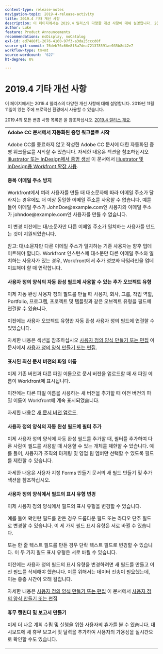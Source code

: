 ```yaml
---
content-type: release-notes
navigation-topic: 2019-4-release-activity
title: 2019.4 기타 개선 사항
description: 이 페이지에서는 2019.4 릴리스의 다양한 개선 사항에 대해 설명합니다. 2019년 11월 11일이 있는 주에 프로덕션 환경에서 사용할 수 있습니다.
author: Luke
feature: Product Announcements
recommendations: noDisplay, noCatalog
exl-id: ed7488f1-2076-4160-97f3-a3da25cccd0f
source-git-commit: 76deb76c66e8f8a7dea721378591ae035b8d42e7
workflow-type: tm+mt
source-wordcount: '627'
ht-degree: 0%

---
```


# 2019.4 기타 개선 사항

이 페이지에서는 2019.4 릴리스의 다양한 개선 사항에 대해 설명합니다. 2019년 11월 11일이 있는 주에 프로덕션 환경에서 사용할 수 있습니다.

2019.4의 모든 변경 사항 목록은 을 참조하십시오. [2019.4 릴리스 개요](../../../../product-announcements/product-releases/quarterly-release-archive/2019.4-release-activity/2019.4-release-activity-overview.md).

<table style="table-layout:auto"> 
 <col> 
 <tbody> 
  <tr> 
   <td> <strong>Adobe CC 문서에서 자동화된 증명 워크플로 시작</strong> <p>Adobe CC를 종료하지 않고 작성한 Adobe CC 문서에 대한 자동화된 증명 워크플로를 시작할 수 있습니다. 자세한 내용은 섹션을 참조하십시오 <a href="../../../../documents/workfront-for-adobe-creative-cloud/use-wf-adobe-cc.md#generate" class="MCXref xref" xrefformat="{para}">Illustrator 또는 InDesign에서 증명 생성</a> 이 문서에서 <a href="../../../../documents/workfront-for-adobe-creative-cloud/use-wf-adobe-cc.md" class="MCXref xref" xrefformat="{para}">Illustrator 및 InDesign용 Workfront 확장 사용</a>.</p> </td> 
  </tr> 
  <!--
   <tr data-mc-conditions="QuicksilverOrClassic.Draft mode"> 
    <td><strong>Workfront G Suite add-on</strong> <p>Now you can manage Workfront objects directly from Gmail, Google Calendar, and Google Drive.</p> <p>When you open a Workfront notification email, instantly view all information about the associated object and take actions, such as reviewing content or updating a status, without leaving your Inbox.</p> <p>When you open a non-Workfront email:</p> 
     <ul> 
      <li>Convert it into a task or issue.</li> 
      <li>Associate it with a project.</li> 
      <li>Assign it as a work item.</li> 
      <li>Add it to a work item as an update.</li> 
      <li>Upload its attachments to Workfront.</li> 
     </ul> <p>Manage Workfront objects without leaving G Suite:</p> 
     <ul> 
      <li>Post updates and replies to comments.</li> 
      <li>View and manage documents associated with a task or issue.</li> 
     </ul> <p>Access and work with object details:</p> 
     <ul> 
      <li>Read the description</li> 
      <li>View the parent object</li> 
      <li>Change the status</li> 
      <li>Access custom data</li> 
      <li>Mark it as complete.</li> 
     </ul> <p>And access your Workfront Home content, including tasks, issues, approvals, and access requests, without leaving G Suite.</p> <p>For more information, see <a href="../../../../workfront-integrations-and-apps/workfront-for-g-suite/workfront-for-gsuite.md" class="MCXref xref" xrefformat="{para}">Adobe Workfront for G Suite</a>.</p> </td> 
   </tr>
  --> 
  <tr> 
   <td> <strong>중복 이메일 주소 방지</strong> <p>Workfront에서 여러 사용자를 만들 때 대소문자에 따라 이메일 주소가 달라지는 경우에도 더 이상 동일한 이메일 주소를 사용할 수 없습니다. 예를 들어 이메일 주소가 JohnDoe@example.com인 사용자와 이메일 주소가 johndoe@example.com인 사용자를 만들 수 없습니다. </p> <p>이 변경 이전에는 대/소문자만 다른 이메일 주소가 일치하는 사용자를 만드는 것이 지원되었습니다. </p> <p>참고: 대/소문자만 다른 이메일 주소가 일치하는 기존 사용자는 향후 업데이트해야 합니다. Workfront 인스턴스에 대소문만 다른 이메일 주소와 일치하는 사용자가 있는 경우, Workfront에서 추가 정보와 타임라인을 업데이트해야 할 때 연락합니다.</p> </td> 
  </tr> 
  <tr> 
   <td> 
    <div> 
     <strong>사용자 정의 양식의 자동 완성 필드에 사용할 수 있는 추가 오브젝트 유형</strong> 
     <p>이제 자동 완성 사용자 정의 필드를 만들 때 사용자, 회사, 그룹, 작업 역할, Portfolio, 프로그램, 프로젝트 및 템플릿과 같은 오브젝트 유형을 필드에 연결할 수 있습니다.</p> 
     <p>이전에는 사용자 오브젝트 유형만 자동 완성 사용자 정의 필드에 연결할 수 있었습니다.</p> 
     <p>자세한 내용은 섹션을 참조하십시오 <a href="../../../../administration-and-setup/customize-workfront/create-manage-custom-forms/create-or-edit-a-custom-form.md#create" class="MCXref xref" xrefformat="{para}">사용자 정의 양식 만들기 또는 편집</a> 이 문서에서 <a href="../../../../administration-and-setup/customize-workfront/create-manage-custom-forms/create-or-edit-a-custom-form.md" class="MCXref xref" xrefformat="{para}">사용자 정의 양식 만들기 또는 편집</a>.</p> 
    </div> </td> 
  </tr> 
  <tr> 
   <td> <strong>표시된 최신 문서 버전의 파일 이름</strong> <p>이제 기존 버전과 다른 파일 이름으로 문서 버전을 업로드할 때 새 파일 이름이 Workfront에 표시됩니다.</p> <p>이전에는 다른 파일 이름을 사용하는 새 버전을 추가할 때 이전 버전의 파일 이름이 Workfront에 계속 표시되었습니다.</p> <p>자세한 내용은 <a href="../../../../documents/managing-documents/upload-new-document-version.md" class="MCXref xref" xrefformat="{para}">새 문서 버전 업로드</a>.</p> </td> 
  </tr> 
  <tr> 
   <td> <strong>사용자 정의 양식의 자동 완성 필드에 필터 추가</strong> <p>이제 사용자 정의 양식에 자동 완성 필드를 추가할 때, 필터를 추가하여 다른 사람이 필드를 사용할 때 사용할 수 있는 개체를 제한할 수 있습니다. 예를 들어, 사용자가 조직의 마케팅 및 영업 팀 멤버만 선택할 수 있도록 필드를 제한할 수 있습니다.</p> <p>자세한 내용은 사용자 지정 Forms 만들기 문서의 새 필드 만들기 및 추가 섹션을 참조하십시오.</p> </td> 
  </tr> 
  <tr> 
   <td> 
    <div> 
     <strong>사용자 정의 양식에서 필드의 표시 유형 변경</strong> 
     <p>이제 사용자 정의 양식에서 필드의 표시 유형을 변경할 수 있습니다.</p> 
     <p>예를 들어 확인란 필드를 만든 경우 드롭다운 필드 또는 라디오 단추 필드로 변경할 수 있습니다. 이 세 가지 필드 표시 유형은 서로 바뀔 수 있습니다.</p> 
     <p>또는 한 줄 텍스트 필드를 만든 경우 단락 텍스트 필드로 변경할 수 있습니다. 이 두 가지 필드 표시 유형은 서로 바뀔 수 있습니다.</p> 
     <p>이전에는 사용자 정의 필드의 표시 유형을 변경하려면 새 필드를 만들고 이전 필드를 삭제해야 했습니다. 이를 위해서는 데이터 전송이 필요했는데, 이는 종종 시간이 오래 걸립니다.</p> 
     <p>자세한 내용은 <a href="../../../../administration-and-setup/customize-workfront/create-manage-custom-forms/create-or-edit-a-custom-form.md#create" class="MCXref xref" xrefformat="{para}">사용자 정의 양식 만들기 또는 편집</a> 이 문서에서 <a href="../../../../administration-and-setup/customize-workfront/create-manage-custom-forms/create-or-edit-a-custom-form.md" class="MCXref xref" xrefformat="{para}">사용자 정의 양식 만들기 또는 편집</a></p> 
    </div> </td> 
  </tr> 
  <tr> 
   <td> 
    <div> 
     <strong>휴무 캘린더 및 보고서 만들기</strong> 
     <p>이제 더 나은 계획 수립 및 실행을 위한 사용자의 휴가를 볼 수 있습니다. 대시보드에 새 휴무 보고서 및 달력을 추가하여 사용자의 가용성을 실시간으로 확인할 수도 있습니다.</p> 
    </div> </td> 
  </tr> 
 </tbody> 
</table>
